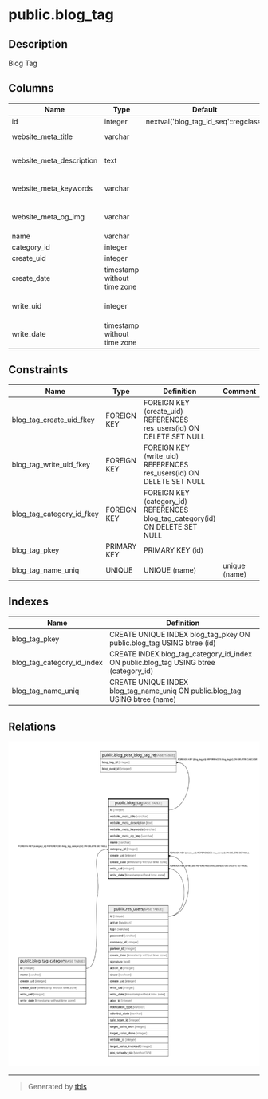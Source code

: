 # public.blog_tag

## Description

Blog Tag

## Columns

| Name | Type | Default | Nullable | Children | Parents | Comment |
| ---- | ---- | ------- | -------- | -------- | ------- | ------- |
| id | integer | nextval('blog_tag_id_seq'::regclass) | false | [public.blog_post_blog_tag_rel](public.blog_post_blog_tag_rel.md) |  |  |
| website_meta_title | varchar |  | true |  |  | Website meta title |
| website_meta_description | text |  | true |  |  | Website meta description |
| website_meta_keywords | varchar |  | true |  |  | Website meta keywords |
| website_meta_og_img | varchar |  | true |  |  | Website opengraph image |
| name | varchar |  | false |  |  | Name |
| category_id | integer |  | true |  | [public.blog_tag_category](public.blog_tag_category.md) | Category |
| create_uid | integer |  | true |  | [public.res_users](public.res_users.md) | Created by |
| create_date | timestamp without time zone |  | true |  |  | Created on |
| write_uid | integer |  | true |  | [public.res_users](public.res_users.md) | Last Updated by |
| write_date | timestamp without time zone |  | true |  |  | Last Updated on |

## Constraints

| Name | Type | Definition | Comment |
| ---- | ---- | ---------- | ------- |
| blog_tag_create_uid_fkey | FOREIGN KEY | FOREIGN KEY (create_uid) REFERENCES res_users(id) ON DELETE SET NULL |  |
| blog_tag_write_uid_fkey | FOREIGN KEY | FOREIGN KEY (write_uid) REFERENCES res_users(id) ON DELETE SET NULL |  |
| blog_tag_category_id_fkey | FOREIGN KEY | FOREIGN KEY (category_id) REFERENCES blog_tag_category(id) ON DELETE SET NULL |  |
| blog_tag_pkey | PRIMARY KEY | PRIMARY KEY (id) |  |
| blog_tag_name_uniq | UNIQUE | UNIQUE (name) | unique (name) |

## Indexes

| Name | Definition |
| ---- | ---------- |
| blog_tag_pkey | CREATE UNIQUE INDEX blog_tag_pkey ON public.blog_tag USING btree (id) |
| blog_tag_category_id_index | CREATE INDEX blog_tag_category_id_index ON public.blog_tag USING btree (category_id) |
| blog_tag_name_uniq | CREATE UNIQUE INDEX blog_tag_name_uniq ON public.blog_tag USING btree (name) |

## Relations

![er](public.blog_tag.svg)

---

> Generated by [tbls](https://github.com/k1LoW/tbls)
